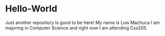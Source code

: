 # Hello-World
Just another repository
Is good to be here!
My name is Luis Machuca I am majoring in Computer Science and right now I am attending Css205. 
